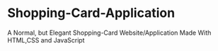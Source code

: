 # Shopping-Card-Application
A Normal, but Elegant Shopping-Card Website/Application Made With HTML,CSS and JavaScript
